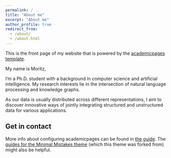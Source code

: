 ```yaml
---
permalink: /
title: "About me"
excerpt: "About me"
author_profile: true
redirect_from: 
  - /about/
  - /about.html
---
```


This is the front page of my website that is powered by the [academicpages template](https://github.com/academicpages/academicpages.github.io).

My name is Moritz,

I’m a Ph.D. student with a background in computer science and artificial intelligence. My research interests lie in the intersection of natural language processing and knowledge graphs.

As our data is usually distributed across different representations, I aim to discover innovative ways of jointly integrating structured and unstructured data for various applications.



Get in contact
------
More info about configuring academicpages can be found in [the guide](https://academicpages.github.io/markdown/). The [guides for the Minimal Mistakes theme](https://mmistakes.github.io/minimal-mistakes/docs/configuration/) (which this theme was forked from) might also be helpful.
